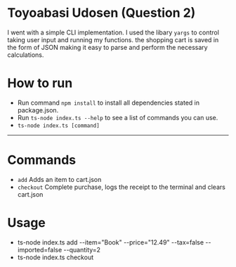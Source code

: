 # Toyoabasi Udosen (Question 2)

I went with a simple CLI implementation. I used the libary `yargs` to control taking user input and running my functions.
the shopping cart is saved in the form of JSON making it easy to parse and perform the necessary calculations.

# How to run

- Run command `npm install` to install all dependencies stated in package.json.
- Run `ts-node index.ts --help` to see a list of commands you can use.
- `ts-node index.ts [command]`

---

# Commands

- `add` Adds an item to cart.json
- `checkout` Complete purchase, logs the receipt to the terminal and clears cart.json

# Usage

- ts-node index.ts add --item="Book" --price="12.49" --tax=false --imported=false --quantity=2
- ts-node index.ts checkout
